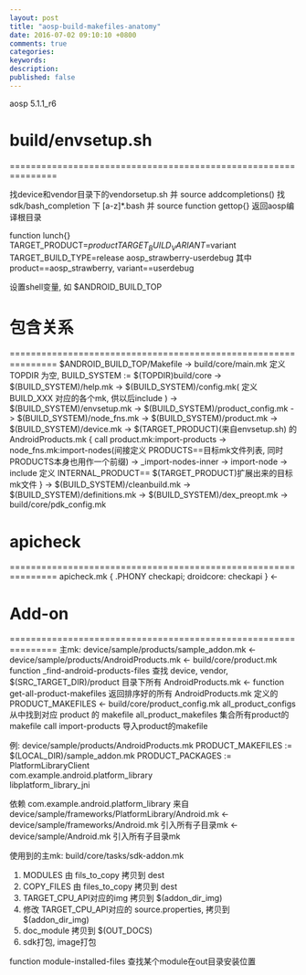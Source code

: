 ```yaml
---
layout: post
title: "aosp-build-makefiles-anatomy"
date: 2016-07-02 09:10:10 +0800
comments: true
categories: 
keywords: 
description: 
published: false
---
```


aosp 5.1.1_r6

# build/envsetup.sh
===============================================================

找device和vendor目录下的vendorsetup.sh 并 source
addcompletions() 找 sdk/bash_completion 下 [a-z]*.bash 并 source
  function gettop{} 返回aosp编译根目录
  
  function lunch{}
    TARGET_PRODUCT=$product
    TARGET_BUILD_VARIANT=$variant
    TARGET_BUILD_TYPE=release
    aosp_strawberry-userdebug 其中 product==aosp_strawberry, variant==userdebug

设置shell变量, 如 $ANDROID_BUILD_TOP


# 包含关系
===============================================================
$ANDROID_BUILD_TOP/Makefile
-> build/core/main.mk 定义 TOPDIR 为空, BUILD_SYSTEM := $(TOPDIR)build/core
  -> $(BUILD_SYSTEM)/help.mk
  -> $(BUILD_SYSTEM)/config.mk( 定义 BUILD_XXX 对应的各个mk, 供以后include )
    -> $(BUILD_SYSTEM)/envsetup.mk
      -> $(BUILD_SYSTEM)/product_config.mk
        -> $(BUILD_SYSTEM)/node_fns.mk
        -> $(BUILD_SYSTEM)/product.mk
        -> $(BUILD_SYSTEM)/device.mk
        -> $(TARGET_PRODUCT)(来自envsetup.sh) 的 AndroidProducts.mk {
          call product.mk:import-products
            -> node_fns.mk:import-nodes(间接定义 PRODUCTS==目标mk文件列表, 同时PRODUCTS本身也用作一个前缀)
            -> _import-nodes-inner -> import-node -> include
          定义 INTERNAL_PRODUCT== $(TARGET_PRODUCT)扩展出来的目标mk文件
          }
  -> $(BUILD_SYSTEM)/cleanbuild.mk
  -> $(BUILD_SYSTEM)/definitions.mk
  -> $(BUILD_SYSTEM)/dex_preopt.mk
  -> build/core/pdk_config.mk


# apicheck
===============================================================
apicheck.mk { .PHONY checkapi; droidcore: checkapi }
<- 

# Add-on
===============================================================
主mk: device/sample/products/sample_addon.mk
<- device/sample/products/AndroidProducts.mk
<- build/core/product.mk
  function  _find-android-products-files
  查找 device, vendor, $(SRC_TARGET_DIR)/product 目录下所有 AndroidProducts.mk
  <- function get-all-product-makefiles
     返回排序好的所有 AndroidProducts.mk 定义的 PRODUCT_MAKEFILES
    <- build/core/product_config.mk
       all_product_configs 从中找到对应 product 的 makefile
       all_product_makefiles 集合所有product的makefile
       call import-products 导入product的makefile

例:
device/sample/products/AndroidProducts.mk
PRODUCT_MAKEFILES := $(LOCAL_DIR)/sample_addon.mk
PRODUCT_PACKAGES := PlatformLibraryClient \
	com.example.android.platform_library \
	libplatform_library_jni

依赖 com.example.android.platform_library 来自
device/sample/frameworks/PlatformLibrary/Android.mk
<- device/sample/frameworks/Android.mk 引入所有子目录mk
<- device/sample/Android.mk 引入所有子目录mk

使用到的主mk: build/core/tasks/sdk-addon.mk
1. MODULES 由 fils_to_copy 拷贝到 dest
2. COPY_FILES 由 files_to_copy 拷贝到 dest
3. TARGET_CPU_API对应的img 拷贝到 $(addon_dir_img)
4. 修改 TARGET_CPU_API对应的 source.properties, 拷贝到 $(addon_dir_img)
5. doc_module 拷贝到 $(OUT_DOCS)
6. sdk打包, image打包


function module-installed-files 查找某个module在out目录安装位置